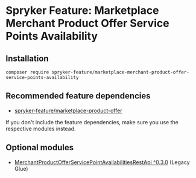 # Spryker Feature: Marketplace Merchant Product Offer Service Points Availability



## Installation

```
composer require spryker-feature/marketplace-merchant-product-offer-service-points-availability
```

## Recommended feature dependencies
- [spryker-feature/marketplace-product-offer](https://github.com/spryker-feature/marketplace-product-offer)

If you don't include the feature dependencies, make sure you use the respective modules instead.

## Optional modules
- [MerchantProductOfferServicePointAvailabilitiesRestApi ^0.3.0](https://github.com/spryker/merchant-product-offer-service-point-availabilities-rest-api) (Legacy Glue)
